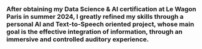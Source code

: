 ### After obtaining my Data Science & AI certification at Le Wagon Paris in summer 2024, I greatly refined my skills through a personal AI and Text-to-Speech oriented project, whose main goal is the effective integration of information, through an immersive and controlled auditory experience.
